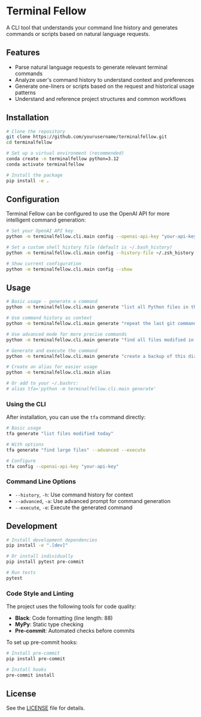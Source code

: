 # Terminal Fellow

A CLI tool that understands your command line history and generates commands or scripts based on natural language requests.

## Features

- Parse natural language requests to generate relevant terminal commands
- Analyze user's command history to understand context and preferences
- Generate one-liners or scripts based on the request and historical usage patterns
- Understand and reference project structures and common workflows

## Installation

```bash
# Clone the repository
git clone https://github.com/yourusername/terminalfellow.git
cd terminalfellow

# Set up a virtual environment (recommended)
conda create -n terminalfellow python=3.12
conda activate terminalfellow

# Install the package
pip install -e .
```

## Configuration

Terminal Fellow can be configured to use the OpenAI API for more intelligent command generation:

```bash
# Set your OpenAI API key
python -m terminalfellow.cli.main config --openai-api-key "your-api-key"

# Set a custom shell history file (default is ~/.bash_history)
python -m terminalfellow.cli.main config --history-file ~/.zsh_history

# Show current configuration
python -m terminalfellow.cli.main config --show
```

## Usage

```bash
# Basic usage - generate a command
python -m terminalfellow.cli.main generate "list all Python files in the current directory"

# Use command history as context
python -m terminalfellow.cli.main generate "repeat the last git command" --history

# Use advanced mode for more precise commands
python -m terminalfellow.cli.main generate "find all files modified in the last 24 hours" --advanced

# Generate and execute the command
python -m terminalfellow.cli.main generate "create a backup of this directory" --execute

# Create an alias for easier usage
python -m terminalfellow.cli.main alias

# Or add to your ~/.bashrc:
# alias tfa='python -m terminalfellow.cli.main generate'
```

### Using the CLI

After installation, you can use the `tfa` command directly:

```bash
# Basic usage
tfa generate "list files modified today"

# With options
tfa generate "find large files" --advanced --execute

# Configure
tfa config --openai-api-key "your-api-key"
```

### Command Line Options

- `--history`, `-h`: Use command history for context
- `--advanced`, `-a`: Use advanced prompt for command generation
- `--execute`, `-e`: Execute the generated command

## Development

```bash
# Install development dependencies
pip install -e ".[dev]"

# Or install individually
pip install pytest pre-commit

# Run tests
pytest
```

### Code Style and Linting

The project uses the following tools for code quality:

- **Black**: Code formatting (line length: 88)
- **MyPy**: Static type checking
- **Pre-commit**: Automated checks before commits

To set up pre-commit hooks:

```bash
# Install pre-commit
pip install pre-commit

# Install hooks
pre-commit install
```

## License

See the [LICENSE](LICENSE) file for details.